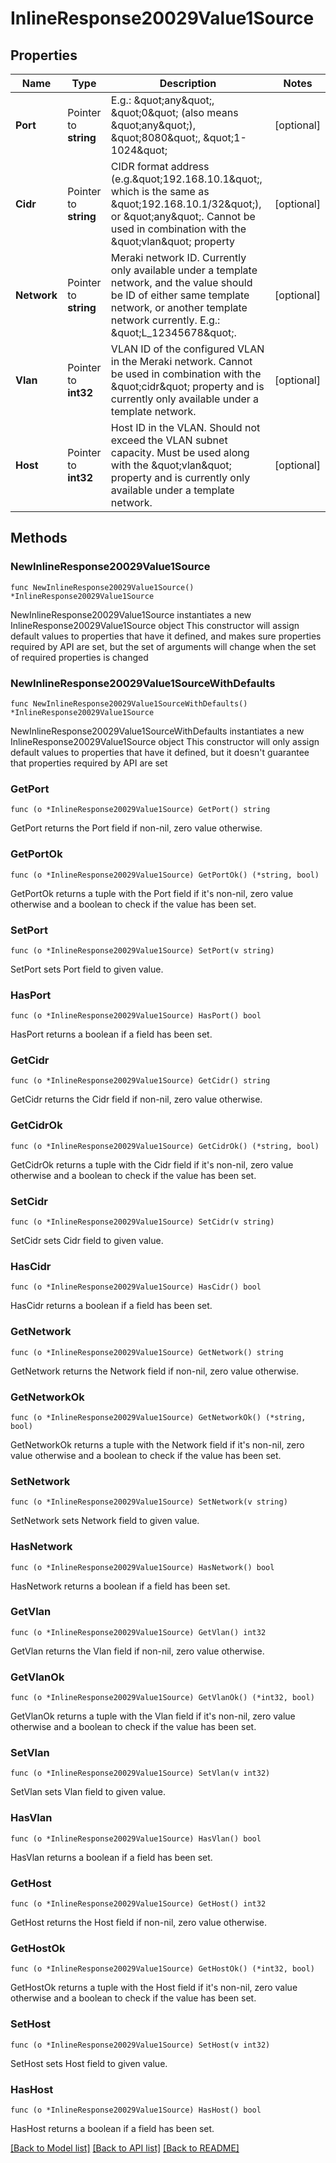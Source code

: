 # InlineResponse20029Value1Source

## Properties

Name | Type | Description | Notes
------------ | ------------- | ------------- | -------------
**Port** | Pointer to **string** | E.g.: \&quot;any\&quot;, \&quot;0\&quot; (also means \&quot;any\&quot;), \&quot;8080\&quot;, \&quot;1-1024\&quot; | [optional] 
**Cidr** | Pointer to **string** | CIDR format address (e.g.\&quot;192.168.10.1\&quot;, which is the same as \&quot;192.168.10.1/32\&quot;), or \&quot;any\&quot;. Cannot be used in combination with the \&quot;vlan\&quot; property | [optional] 
**Network** | Pointer to **string** | Meraki network ID. Currently only available under a template network, and the value should be ID of either same template network, or another template network currently. E.g.: \&quot;L_12345678\&quot;. | [optional] 
**Vlan** | Pointer to **int32** | VLAN ID of the configured VLAN in the Meraki network. Cannot be used in combination with the \&quot;cidr\&quot; property and is currently only available under a template network. | [optional] 
**Host** | Pointer to **int32** | Host ID in the VLAN. Should not exceed the VLAN subnet capacity. Must be used along with the \&quot;vlan\&quot; property and is currently only available under a template network. | [optional] 

## Methods

### NewInlineResponse20029Value1Source

`func NewInlineResponse20029Value1Source() *InlineResponse20029Value1Source`

NewInlineResponse20029Value1Source instantiates a new InlineResponse20029Value1Source object
This constructor will assign default values to properties that have it defined,
and makes sure properties required by API are set, but the set of arguments
will change when the set of required properties is changed

### NewInlineResponse20029Value1SourceWithDefaults

`func NewInlineResponse20029Value1SourceWithDefaults() *InlineResponse20029Value1Source`

NewInlineResponse20029Value1SourceWithDefaults instantiates a new InlineResponse20029Value1Source object
This constructor will only assign default values to properties that have it defined,
but it doesn't guarantee that properties required by API are set

### GetPort

`func (o *InlineResponse20029Value1Source) GetPort() string`

GetPort returns the Port field if non-nil, zero value otherwise.

### GetPortOk

`func (o *InlineResponse20029Value1Source) GetPortOk() (*string, bool)`

GetPortOk returns a tuple with the Port field if it's non-nil, zero value otherwise
and a boolean to check if the value has been set.

### SetPort

`func (o *InlineResponse20029Value1Source) SetPort(v string)`

SetPort sets Port field to given value.

### HasPort

`func (o *InlineResponse20029Value1Source) HasPort() bool`

HasPort returns a boolean if a field has been set.

### GetCidr

`func (o *InlineResponse20029Value1Source) GetCidr() string`

GetCidr returns the Cidr field if non-nil, zero value otherwise.

### GetCidrOk

`func (o *InlineResponse20029Value1Source) GetCidrOk() (*string, bool)`

GetCidrOk returns a tuple with the Cidr field if it's non-nil, zero value otherwise
and a boolean to check if the value has been set.

### SetCidr

`func (o *InlineResponse20029Value1Source) SetCidr(v string)`

SetCidr sets Cidr field to given value.

### HasCidr

`func (o *InlineResponse20029Value1Source) HasCidr() bool`

HasCidr returns a boolean if a field has been set.

### GetNetwork

`func (o *InlineResponse20029Value1Source) GetNetwork() string`

GetNetwork returns the Network field if non-nil, zero value otherwise.

### GetNetworkOk

`func (o *InlineResponse20029Value1Source) GetNetworkOk() (*string, bool)`

GetNetworkOk returns a tuple with the Network field if it's non-nil, zero value otherwise
and a boolean to check if the value has been set.

### SetNetwork

`func (o *InlineResponse20029Value1Source) SetNetwork(v string)`

SetNetwork sets Network field to given value.

### HasNetwork

`func (o *InlineResponse20029Value1Source) HasNetwork() bool`

HasNetwork returns a boolean if a field has been set.

### GetVlan

`func (o *InlineResponse20029Value1Source) GetVlan() int32`

GetVlan returns the Vlan field if non-nil, zero value otherwise.

### GetVlanOk

`func (o *InlineResponse20029Value1Source) GetVlanOk() (*int32, bool)`

GetVlanOk returns a tuple with the Vlan field if it's non-nil, zero value otherwise
and a boolean to check if the value has been set.

### SetVlan

`func (o *InlineResponse20029Value1Source) SetVlan(v int32)`

SetVlan sets Vlan field to given value.

### HasVlan

`func (o *InlineResponse20029Value1Source) HasVlan() bool`

HasVlan returns a boolean if a field has been set.

### GetHost

`func (o *InlineResponse20029Value1Source) GetHost() int32`

GetHost returns the Host field if non-nil, zero value otherwise.

### GetHostOk

`func (o *InlineResponse20029Value1Source) GetHostOk() (*int32, bool)`

GetHostOk returns a tuple with the Host field if it's non-nil, zero value otherwise
and a boolean to check if the value has been set.

### SetHost

`func (o *InlineResponse20029Value1Source) SetHost(v int32)`

SetHost sets Host field to given value.

### HasHost

`func (o *InlineResponse20029Value1Source) HasHost() bool`

HasHost returns a boolean if a field has been set.


[[Back to Model list]](../README.md#documentation-for-models) [[Back to API list]](../README.md#documentation-for-api-endpoints) [[Back to README]](../README.md)



